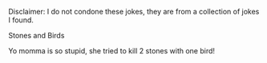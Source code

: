 Disclaimer: I do not condone these jokes, they are from a collection of jokes I found.

Stones and Birds

Yo momma is so stupid, she tried to kill 2 stones with one bird!

